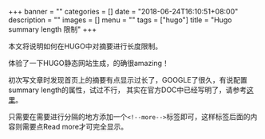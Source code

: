 +++
banner = ""
categories = []
date = "2018-06-24T16:10:51+08:00"
description = ""
images = []
menu = ""
tags = ["hugo"]
title = "Hugo summary length 限制"
+++

本文将说明如何在HUGO中对摘要进行长度限制。
<!--more-->


体验了一下HUGO静态网站生成，的确很amazing！

初次写文章时发现首页上的摘要有点显示过长了，GOOGLE了很久，有说配置summary length的属性，试过不行，
其实在官方DOC中已经写明了，请参考[这里](https://gohugo.io/variables/page/)。

只需要在需要进行分隔的地方添加一个```<!--more-->```标签即可，这样标签后面的内容则需要点Read more才可完全显示。


